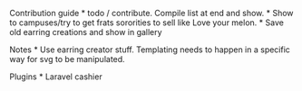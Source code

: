 Contribution guide 
	* todo / contribute.  Compile list at end and show.
	* Show to campuses/try to get frats sororities to sell like Love your melon. 
	* Save old earring creations and show in gallery 

Notes
	* Use earring creator stuff.  Templating needs to happen in a specific way for svg to be manipulated.  

Plugins
	* Laravel cashier
